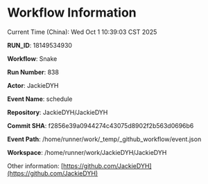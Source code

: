 # Workflow Information

Current Time (China): Wed Oct  1 10:39:03 CST 2025  

**RUN_ID**: 18149534930  

**Workflow**: Snake  

**Run Number**: 838  

**Actor**: JackieDYH  

**Event Name**: schedule  

**Repository**: JackieDYH/JackieDYH  

**Commit SHA**: f2856e39a0944274c43075d8902f2b563d0696b6  

**Event Path**: /home/runner/work/_temp/_github_workflow/event.json  

**Workspace**: /home/runner/work/JackieDYH/JackieDYH  

Other information: [https://github.com/JackieDYH](https://github.com/JackieDYH)
